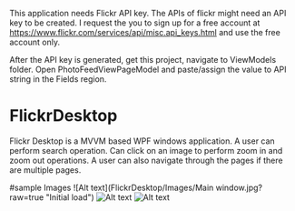 This application needs Flickr API key. 
The APIs of flickr might need an API key to be created. I request the you to
sign up for a free account at https://www.flickr.com/services/api/misc.api_keys.html and use
the free account only.

After the API key is generated, get this project, navigate to ViewModels folder. Open PhotoFeedViewPageModel and paste/assign the value to API string in the Fields region.

# FlickrDesktop
Flickr Desktop is a MVVM based WPF windows application. A user can perform search operation. 
Can click on an image to perform zoom in and zoom out operations. 
A user can also navigate through the pages if there are multiple pages.

#sample Images
![Alt text](FlickrDesktop/Images/Main window.jpg?raw=true "Initial load")
![Alt text](FlickrDesktop/Images/MainWindowWithSearchResults.jpg?raw=true "With Search Results")
![Alt text](/Images/EnlargedImage.jpg?raw=true "Initial load")
